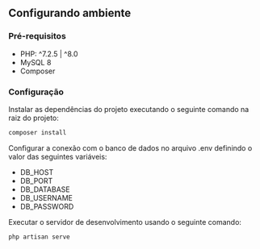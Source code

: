 ## Configurando ambiente

### Pré-requisitos

-   PHP: ^7.2.5 | ^8.0
-   MySQL 8
-   Composer

### Configuração

 Instalar as dependências do projeto executando o seguinte comando na raiz do projeto: 
```bash
composer install
```

Configurar a conexão com o banco de dados no arquivo .env definindo o valor das seguintes variáveis:
- DB_HOST
- DB_PORT
- DB_DATABASE
- DB_USERNAME
- DB_PASSWORD


Executar o servidor de desenvolvimento usando o seguinte comando:
```bash
php artisan serve
```
